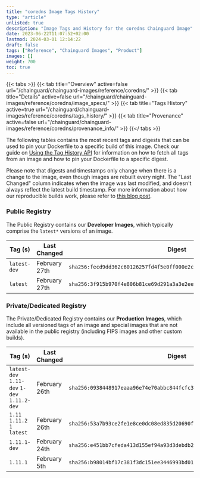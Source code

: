 ```yaml
---
title: "coredns Image Tags History"
type: "article"
unlisted: true
description: "Image Tags and History for the coredns Chainguard Image"
date: 2023-06-22T11:07:52+02:00
lastmod: 2024-03-01 12:14:22
draft: false
tags: ["Reference", "Chainguard Images", "Product"]
images: []
weight: 700
toc: true
---
```


{{< tabs >}}
{{< tab title="Overview" active=false url="/chainguard/chainguard-images/reference/coredns/" >}}
{{< tab title="Details" active=false url="/chainguard/chainguard-images/reference/coredns/image_specs/" >}}
{{< tab title="Tags History" active=true url="/chainguard/chainguard-images/reference/coredns/tags_history/" >}}
{{< tab title="Provenance" active=false url="/chainguard/chainguard-images/reference/coredns/provenance_info/" >}}
{{</ tabs >}}

The following tables contains the most recent tags and digests that can be used to pin your Dockerfile to a specific build of this image. Check our guide on [Using the Tag History API](/chainguard/chainguard-images/using-the-tag-history-api/) for information on how to fetch all tags from an image and how to pin your Dockerfile to a specific digest.

Please note that digests and timestamps only change when there is a change to the image, even though images are rebuilt every night. The "Last Changed" column indicates when the image was last modified, and doesn't always reflect the latest build timestamp. For more information about how our reproducible builds work, please refer to [this blog post](https://www.chainguard.dev/unchained/reproducing-chainguards-reproducible-image-builds).

### Public Registry
The Public Registry contains our **Developer Images**, which typically comprise the `latest*` versions of an image.

| Tag (s)       | Last Changed  | Digest                                                                    |
|---------------|---------------|---------------------------------------------------------------------------|
|  `latest-dev` | February 27th | `sha256:fecd9dd362c60126257fd4f5e0ff000e2cd5a73add587fe161797ba29552342b` |
|  `latest`     | February 27th | `sha256:3f915b970f4e806b81ce69d291a3a3e2eec7a0bac395cc69721078653f06ec4f` |


### Private/Dedicated Registry
The Private/Dedicated Registry contains our **Production Images**, which include all versioned tags of an image and special images that are not available in the public registry (including FIPS images and other custom builds).

| Tag (s)                                       | Last Changed  | Digest                                                                    |
|-----------------------------------------------|---------------|---------------------------------------------------------------------------|
|  `latest-dev` `1.11-dev` `1-dev` `1.11.2-dev` | February 26th | `sha256:0938448917eaaa96e74e70abbc844fcfc3c79c3f64b2efe27fa6793603b90951` |
|  `1.11` `1.11.2` `1` `latest`                 | February 26th | `sha256:53a7b93ce2fe1e8ce0dc08ed835d20690f1b40ca01d37e034ef558a3dd3de954` |
|  `1.11.1-dev`                                 | February 24th | `sha256:e451bb7cfeda413d155ef94a93d3debdb2f8bd05b656b16ed697774e721efcff` |
|  `1.11.1`                                     | February 5th  | `sha256:b98014bf17c381f3dc151ee3446993bd012261ced40811cc8e49242941ebb4f6` |

